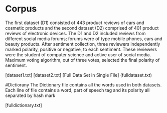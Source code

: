 

# Corpus

The first dataset (D1) consisted of 443 product reviews of cars and cosmetic products and the second dataset (D2) comprised of 401 product reviews of electronic devices. 
The D1 and D2 included reviews from different social media forums; forums were of type mobile phones, cars and beauty products.  After sentiment collection, three reviewers independently marked polarity, positive or negative, to each sentiment. These reviewers were the student of computer science and active user of social media. Maximum voting algorithm, out of three votes, selected the final polarity of sentiment.

[dataset1.txt]
[dataset2.txt]
[Full Data Set in Single File] (fulldataset.txt)


#Dictiorany
The Dictionary file contains all the words used in both datasets. Each line of file contains a word, part of speech tag and its polarity all separated by hash mark

[fulldictionary.txt]

